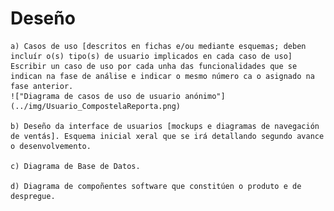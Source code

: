# Deseño

    a) Casos de uso [descritos en fichas e/ou mediante esquemas; deben incluír o(s) tipo(s) de usuario implicados en cada caso de uso] Escribir un caso de uso por cada unha das funcionalidades que se indican na fase de análise e indicar o mesmo número ca o asignado na fase anterior.
    !["Diagrama de casos de uso de usuario anónimo"](../img/Usuario_CompostelaReporta.png)

    b) Deseño da interface de usuarios [mockups e diagramas de navegación de ventás]. Esquema inicial xeral que se irá detallando segundo avance o desenvolvemento.

    c) Diagrama de Base de Datos. 
    
    d) Diagrama de compoñentes software que constitúen o produto e de despregue. 
